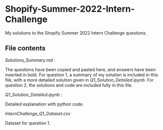 # Shopify-Summer-2022-Intern-Challenge
My solutions to the Shopify Summer 2022 Intern Challenge questions.

## File contents

*Solutions_Summary.md* :

The questions have been copied and pasted here, and answers have been inserted in bold. For question 1, a summary of my solution is included in this file, with a more detailed solution given in *Q1_Solution_Detailed.ipynb*. For question 2, the solutions and code are included fully in this file.

*Q1_Solution_Detailed.ipynb* :

Detailed explanation with python code.

*InternChallenge_Q1_Dataset.csv*

Dataset for question 1.
